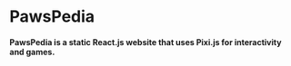 # PawsPedia 

#### PawsPedia is a static React.js website that uses Pixi.js for interactivity and games.
